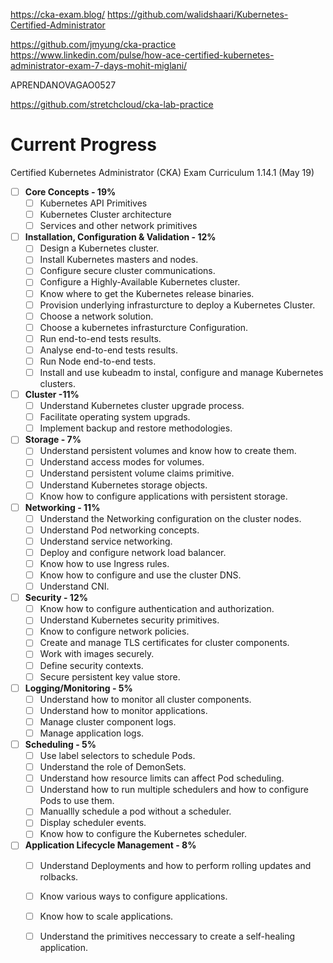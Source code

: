 https://cka-exam.blog/
https://github.com/walidshaari/Kubernetes-Certified-Administrator

https://github.com/jmyung/cka-practice
https://www.linkedin.com/pulse/how-ace-certified-kubernetes-administrator-exam-7-days-mohit-miglani/

APRENDANOVAGAO0527 

https://github.com/stretchcloud/cka-lab-practice


# Current Progress

Certified Kubernetes Administrator (CKA) Exam Curriculum 1.14.1 (May 19)

- [ ] __Core Concepts - 19%__
  - [ ] Kubernetes API Primitives
  - [ ] Kubernetes Cluster architecture
  - [ ] Services and other network primitives
- [ ] __Installation, Configuration & Validation - 12%__
  - [ ] Design a Kubernetes cluster.
  - [ ] Install Kubernetes masters and nodes.
  - [ ] Configure secure cluster communications.
  - [ ] Configure a Highly-Available Kubernetes cluster.
  - [ ] Know where to get the Kubernetes release binaries.
  - [ ] Provision underlying infrasturcture to deploy a Kubernetes Cluster.
  - [ ] Choose a network solution.
  - [ ] Choose a kubernetes infrasturcture Configuration.
  - [ ] Run end-to-end tests results.
  - [ ] Analyse end-to-end tests results.
  - [ ] Run Node end-to-end tests.
  - [ ] Install and use kubeadm to instal, configure and manage Kubernetes clusters.
- [ ] __Cluster -11%__
  - [ ] Understand Kubernetes cluster upgrade process.
  - [ ] Facilitate operating system upgrads.
  - [ ] Implement backup and restore methodologies.
- [ ] __Storage - 7%__
  - [ ] Understand persistent volumes and know how to create them.
  - [ ] Understand access modes for volumes.
  - [ ] Understand persistent volume claims primitive.
  - [ ] Understand Kubernetes storage objects.
  - [ ] Know how to configure applications with persistent storage.
- [ ] __Networking - 11%__
  - [ ] Understand the Networking configuration on the cluster nodes.
  - [ ] Understand Pod networking concepts.
  - [ ]  Understand service networking.
  - [ ]  Deploy and configure network load balancer.
  - [ ]  Know how to use Ingress rules.
  - [ ]  Know how to configure and use the cluster DNS.
  - [ ]  Understand CNI.
- [ ] __Security - 12%__
  - [ ] Know how to configure authentication and authorization.
  - [ ] Understand Kubernetes security primitives.
  - [ ] Know to configure network policies.
  - [ ] Create and manage TLS certificates for cluster components.
  - [ ] Work with images securely.
  - [ ] Define security contexts.
  - [ ] Secure persistent key value store.
- [ ] __Logging/Monitoring - 5%__
  - [ ] Understand how to monitor all cluster components.
  - [ ] Understand how to monitor applications.
  - [ ] Manage cluster component logs.
  - [ ] Manage application logs.
- [ ] __Scheduling - 5%__
  - [ ] Use label selectors to schedule Pods.
  - [ ] Understand the role of DemonSets.
  - [ ] Understand how resource limits can affect Pod scheduling.
  - [ ] Understand how to run multiple schedulers and how to configure Pods to use them.
  - [ ] Manuallly schedule a pod without a scheduler.
  - [ ] Display scheduler events.
  - [ ] Know how to configure the Kubernetes scheduler.
- [ ] __Application Lifecycle Management - 8%__
  - [ ] Understand Deployments and how to perform rolling updates and rolbacks.
  - [ ] Know various ways to configure applications.
  - [ ] Know how to scale applications.
  - [ ] Understand the primitives neccessary to create a self-healing application.


